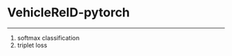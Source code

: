 ﻿# VehicleReID-pytorch
-------------------------------------------------------------------------------------------
1. softmax classification
2. triplet loss